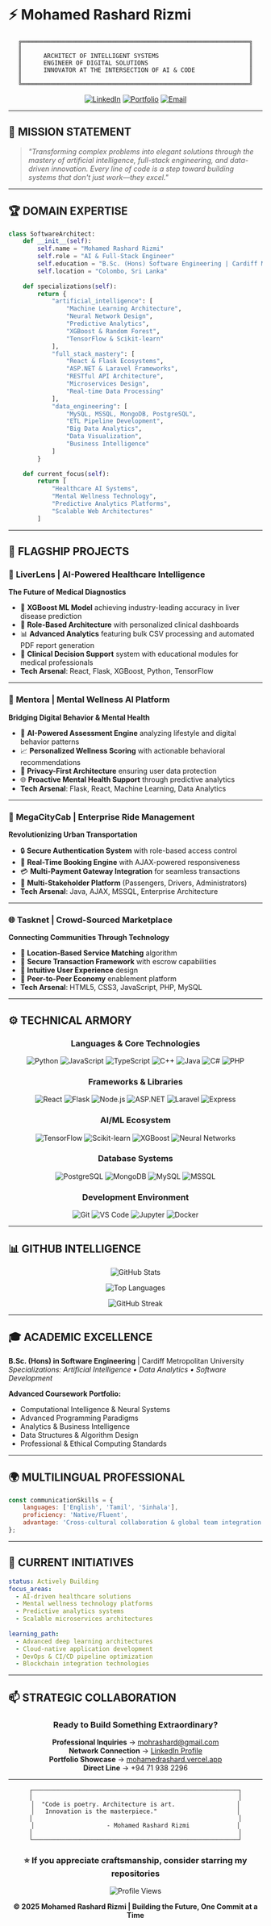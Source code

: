 # ⚡ Mohamed Rashard Rizmi

<div align="center">

```ascii
╔═══════════════════════════════════════════════════════════════╗
║                                                               ║
║      ARCHITECT OF INTELLIGENT SYSTEMS                         ║
║      ENGINEER OF DIGITAL SOLUTIONS                            ║
║      INNOVATOR AT THE INTERSECTION OF AI & CODE               ║
║                                                               ║
╚═══════════════════════════════════════════════════════════════╝
```

[![LinkedIn](https://img.shields.io/badge/LinkedIn-Strategic_Network-0077B5?style=for-the-badge&logo=linkedin&logoColor=white)](https://www.linkedin.com/in/mohamedrashard/)
[![Portfolio](https://img.shields.io/badge/Portfolio-Explore_Works-000000?style=for-the-badge&logo=vercel&logoColor=white)](https://mohamedrashard.vercel.app/)
[![Email](https://img.shields.io/badge/Email-Professional_Contact-D14836?style=for-the-badge&logo=gmail&logoColor=white)](mailto:mohrashard@gmail.com)

</div>

---

## 🎯 MISSION STATEMENT

> *"Transforming complex problems into elegant solutions through the mastery of artificial intelligence, full-stack engineering, and data-driven innovation. Every line of code is a step toward building systems that don't just work—they excel."*

---

## 🏆 DOMAIN EXPERTISE

```python
class SoftwareArchitect:
    def __init__(self):
        self.name = "Mohamed Rashard Rizmi"
        self.role = "AI & Full-Stack Engineer"
        self.education = "B.Sc. (Hons) Software Engineering | Cardiff Metropolitan"
        self.location = "Colombo, Sri Lanka"
        
    def specializations(self):
        return {
            "artificial_intelligence": [
                "Machine Learning Architecture",
                "Neural Network Design",
                "Predictive Analytics",
                "XGBoost & Random Forest",
                "TensorFlow & Scikit-learn"
            ],
            "full_stack_mastery": [
                "React & Flask Ecosystems",
                "ASP.NET & Laravel Frameworks",
                "RESTful API Architecture",
                "Microservices Design",
                "Real-time Data Processing"
            ],
            "data_engineering": [
                "MySQL, MSSQL, MongoDB, PostgreSQL",
                "ETL Pipeline Development",
                "Big Data Analytics",
                "Data Visualization",
                "Business Intelligence"
            ]
        }
    
    def current_focus(self):
        return [
            "Healthcare AI Systems",
            "Mental Wellness Technology",
            "Predictive Analytics Platforms",
            "Scalable Web Architectures"
        ]
```

---

## 💎 FLAGSHIP PROJECTS

### 🔬 **LiverLens** | AI-Powered Healthcare Intelligence
**The Future of Medical Diagnostics**

- 🧠 **XGBoost ML Model** achieving industry-leading accuracy in liver disease prediction
- 🎯 **Role-Based Architecture** with personalized clinical dashboards
- 📊 **Advanced Analytics** featuring bulk CSV processing and automated PDF report generation
- 🏥 **Clinical Decision Support** system with educational modules for medical professionals
- **Tech Arsenal**: React, Flask, XGBoost, Python, TensorFlow

---

### 🧘 **Mentora** | Mental Wellness AI Platform
**Bridging Digital Behavior & Mental Health**

- 🤖 **AI-Powered Assessment Engine** analyzing lifestyle and digital behavior patterns
- 📈 **Personalized Wellness Scoring** with actionable behavioral recommendations
- 🔐 **Privacy-First Architecture** ensuring user data protection
- 🌐 **Proactive Mental Health Support** through predictive analytics
- **Tech Arsenal**: Flask, React, Machine Learning, Data Analytics

---

### 🚖 **MegaCityCab** | Enterprise Ride Management
**Revolutionizing Urban Transportation**

- 🔒 **Secure Authentication System** with role-based access control
- 📱 **Real-Time Booking Engine** with AJAX-powered responsiveness
- 💳 **Multi-Payment Gateway Integration** for seamless transactions
- 👥 **Multi-Stakeholder Platform** (Passengers, Drivers, Administrators)
- **Tech Arsenal**: Java, AJAX, MSSQL, Enterprise Architecture

---

### 🌐 **Tasknet** | Crowd-Sourced Marketplace
**Connecting Communities Through Technology**

- 📍 **Location-Based Service Matching** algorithm
- 🔐 **Secure Transaction Framework** with escrow capabilities
- 🎨 **Intuitive User Experience** design
- 🤝 **Peer-to-Peer Economy** enablement platform
- **Tech Arsenal**: HTML5, CSS3, JavaScript, PHP, MySQL

---

## ⚙️ TECHNICAL ARMORY

<div align="center">

### **Languages & Core Technologies**
![Python](https://img.shields.io/badge/Python-Master-3776AB?style=flat-square&logo=python&logoColor=white)
![JavaScript](https://img.shields.io/badge/JavaScript-Expert-F7DF1E?style=flat-square&logo=javascript&logoColor=black)
![TypeScript](https://img.shields.io/badge/TypeScript-Professional-3178C6?style=flat-square&logo=typescript&logoColor=white)
![C++](https://img.shields.io/badge/C++-Advanced-00599C?style=flat-square&logo=c%2B%2B&logoColor=white)
![Java](https://img.shields.io/badge/Java-Proficient-007396?style=flat-square&logo=java&logoColor=white)
![C#](https://img.shields.io/badge/C%23-Skilled-239120?style=flat-square&logo=c-sharp&logoColor=white)
![PHP](https://img.shields.io/badge/PHP-Experienced-777BB4?style=flat-square&logo=php&logoColor=white)

### **Frameworks & Libraries**
![React](https://img.shields.io/badge/React-Expert-61DAFB?style=flat-square&logo=react&logoColor=black)
![Flask](https://img.shields.io/badge/Flask-Master-000000?style=flat-square&logo=flask&logoColor=white)
![Node.js](https://img.shields.io/badge/Node.js-Professional-339933?style=flat-square&logo=node.js&logoColor=white)
![ASP.NET](https://img.shields.io/badge/ASP.NET-Advanced-512BD4?style=flat-square&logo=.net&logoColor=white)
![Laravel](https://img.shields.io/badge/Laravel-Proficient-FF2D20?style=flat-square&logo=laravel&logoColor=white)
![Express](https://img.shields.io/badge/Express-Skilled-000000?style=flat-square&logo=express&logoColor=white)

### **AI/ML Ecosystem**
![TensorFlow](https://img.shields.io/badge/TensorFlow-Specialist-FF6F00?style=flat-square&logo=tensorflow&logoColor=white)
![Scikit-learn](https://img.shields.io/badge/Scikit--learn-Expert-F7931E?style=flat-square&logo=scikit-learn&logoColor=white)
![XGBoost](https://img.shields.io/badge/XGBoost-Master-337AB7?style=flat-square)
![Neural Networks](https://img.shields.io/badge/Neural_Networks-Advanced-00C853?style=flat-square)

### **Database Systems**
![PostgreSQL](https://img.shields.io/badge/PostgreSQL-Professional-4169E1?style=flat-square&logo=postgresql&logoColor=white)
![MongoDB](https://img.shields.io/badge/MongoDB-Expert-47A248?style=flat-square&logo=mongodb&logoColor=white)
![MySQL](https://img.shields.io/badge/MySQL-Master-4479A1?style=flat-square&logo=mysql&logoColor=white)
![MSSQL](https://img.shields.io/badge/MSSQL-Proficient-CC2927?style=flat-square&logo=microsoft-sql-server&logoColor=white)

### **Development Environment**
![Git](https://img.shields.io/badge/Git-Version_Control-F05032?style=flat-square&logo=git&logoColor=white)
![VS Code](https://img.shields.io/badge/VS_Code-Primary_IDE-007ACC?style=flat-square&logo=visual-studio-code&logoColor=white)
![Jupyter](https://img.shields.io/badge/Jupyter-Data_Science-F37626?style=flat-square&logo=jupyter&logoColor=white)
![Docker](https://img.shields.io/badge/Docker-Containerization-2496ED?style=flat-square&logo=docker&logoColor=white)

</div>

---

## 📊 GITHUB INTELLIGENCE

<div align="center">

![GitHub Stats](https://github-readme-stats.vercel.app/api?username=mohrashard&show_icons=true&theme=radical&hide_border=true&bg_color=0D1117&title_color=00D9FF&icon_color=00D9FF&text_color=FFFFFF)

![Top Languages](https://github-readme-stats.vercel.app/api/top-langs/?username=mohrashard&layout=compact&theme=radical&hide_border=true&bg_color=0D1117&title_color=00D9FF&text_color=FFFFFF)

![GitHub Streak](https://github-readme-streak-stats.herokuapp.com/?user=mohrashard&theme=radical&hide_border=true&background=0D1117&ring=00D9FF&fire=00D9FF&currStreakLabel=00D9FF)

</div>

---

## 🎓 ACADEMIC EXCELLENCE

**B.Sc. (Hons) in Software Engineering** | Cardiff Metropolitan University  
*Specializations: Artificial Intelligence • Data Analytics • Software Development*

**Advanced Coursework Portfolio:**
- Computational Intelligence & Neural Systems
- Advanced Programming Paradigms
- Analytics & Business Intelligence
- Data Structures & Algorithm Design
- Professional & Ethical Computing Standards

---

## 🌍 MULTILINGUAL PROFESSIONAL

```javascript
const communicationSkills = {
    languages: ['English', 'Tamil', 'Sinhala'],
    proficiency: 'Native/Fluent',
    advantage: 'Cross-cultural collaboration & global team integration'
};
```

---

## 🚀 CURRENT INITIATIVES

```yaml
status: Actively Building
focus_areas:
  - AI-driven healthcare solutions
  - Mental wellness technology platforms
  - Predictive analytics systems
  - Scalable microservices architectures
  
learning_path:
  - Advanced deep learning architectures
  - Cloud-native application development
  - DevOps & CI/CD pipeline optimization
  - Blockchain integration technologies
```

---

## 📫 STRATEGIC COLLABORATION

<div align="center">

### Ready to Build Something Extraordinary?

**Professional Inquiries** → [mohrashard@gmail.com](mailto:mohrashard@gmail.com)  
**Network Connection** → [LinkedIn Profile](https://www.linkedin.com/in/mohamedrashard/)  
**Portfolio Showcase** → [mohamedrashard.vercel.app](https://mohamedrashard.vercel.app/)  
**Direct Line** → +94 71 938 2296

</div>

---

<div align="center">

```
┌─────────────────────────────────────────────────────────┐
│                                                         │
│  "Code is poetry. Architecture is art.                 │
│   Innovation is the masterpiece."                      │
│                                                         │
│                    - Mohamed Rashard Rizmi             │
│                                                         │
└─────────────────────────────────────────────────────────┘
```

### ⭐ If you appreciate craftsmanship, consider starring my repositories

![Profile Views](https://komarev.com/ghpvc/?username=mohrashard&color=00D9FF&style=flat-square&label=Profile+Views)

**© 2025 Mohamed Rashard Rizmi | Building the Future, One Commit at a Time**

</div>
